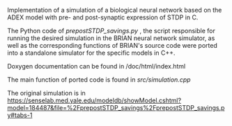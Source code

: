 Implementation of a simulation of a biological neural network based on the ADEX model with pre- and post-synaptic expression of STDP in C.

The Python code of *prepostSTDP_savings.py* , the script responsible for running the desired simulation in the BRIAN neural network simulator, as well as the corresponding functions of BRIAN's source code were ported into a standalone simulator for the specific models in C++.

Doxygen documentation can be found in /doc/html/index.html

The main function of ported code is found in *src/simulation.cpp*

The original simulation is in https://senselab.med.yale.edu/modeldb/showModel.cshtml?model=184487&file=%2FprepostSTDP_savings%2FprepostSTDP_savings.py#tabs-1

